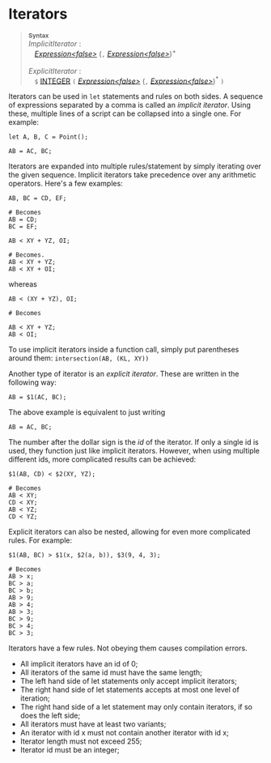# Iterators

> <sup>**Syntax**</sup>\
> *ImplicitIterator* :\
> &nbsp;&nbsp; [*Expression&lt;false&gt;*](expressions.md) (`,` [*Expression&lt;false&gt;*](expressions.md))<sup>+</sup>\
> \
> *ExplicitIterator* :\
> &nbsp;&nbsp; `$` [INTEGER](numbers.md) `(` [*Expression&lt;false&gt;*](expressions.md) (`,` [*Expression&lt;false&gt;*](expressions.md))<sup>*</sup> `)`

Iterators can be used in `let` statements and rules on both sides. A sequence of expressions separated by a comma is called an *implicit iterator*. Using these, multiple lines of a script can be collapsed into a single one. For example:

```
let A, B, C = Point();

AB = AC, BC;
```

Iterators are expanded into multiple rules/statement by simply iterating over the given sequence. Implicit iterators take precedence over any arithmetic operators. Here's a few examples:

```
AB, BC = CD, EF;

# Becomes
AB = CD;
BC = EF;
```

```
AB < XY + YZ, OI;

# Becomes.
AB < XY + YZ;
AB < XY + OI;
```

whereas

```
AB < (XY + YZ), OI;

# Becomes

AB < XY + YZ;
AB < OI;
```

To use implicit iterators inside a function call, simply put parentheses around them: `intersection(AB, (KL, XY))`

Another type of iterator is an *explicit iterator*. These are written in the following way:

```
AB = $1(AC, BC);
```

The above example is equivalent to just writing

```
AB = AC, BC;
```

The number after the dollar sign is the *id* of the iterator. If only a single id is used, they function just like implicit iterators. However, when using multiple different ids, more complicated results can be achieved:

```
$1(AB, CD) < $2(XY, YZ);

# Becomes
AB < XY;
CD < XY;
AB < YZ;
CD < YZ;
```

Explicit iterators can also be nested, allowing for even more complicated rules. For example:

```
$1(AB, BC) > $1(x, $2(a, b)), $3(9, 4, 3);

# Becomes
AB > x;
BC > a;
BC > b;
AB > 9;
AB > 4;
AB > 3;
BC > 9;
BC > 4;
BC > 3;
```

Iterators have a few rules. Not obeying them causes compilation errors.

* All implicit iterators have an id of 0;
* All iterators of the same id must have the same length;
* The left hand side of let statements only accept implicit iterators;
* The right hand side of let statements accepts at most one level of iteration;
* The right hand side of a let statement may only contain iterators, if so does the left side;
* All iterators must have at least two variants;
* An iterator with id x must not contain another iterator with id x;
* Iterator length must not exceed 255;
* Iterator id must be an integer;

